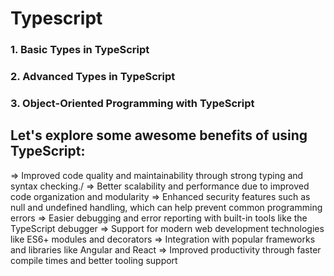 # Typescript

### 1. Basic Types in TypeScript
### 2. Advanced Types in TypeScript
### 3. Object-Oriented Programming with TypeScript

## Let's explore some awesome benefits of using TypeScript:

=> Improved code quality and maintainability through strong typing and syntax checking./
=> Better scalability and performance due to improved code organization and modularity
=> Enhanced security features such as null and undefined handling, which can help prevent common programming errors
=> Easier debugging and error reporting with built-in tools like the TypeScript debugger
=> Support for modern web development technologies like ES6+ modules and decorators
=> Integration with popular frameworks and libraries like Angular and React
=> Improved productivity through faster compile times and better tooling support
